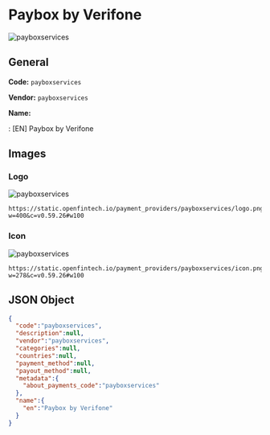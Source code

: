 
# Paybox by Verifone 
![payboxservices](https://static.openfintech.io/payment_providers/payboxservices/logo.png?w=400&c=v0.59.26#w100)  

## General 
 
**Code:** `payboxservices` 
 
**Vendor:** `payboxservices` 
 
**Name:** 
 
:	[EN] Paybox by Verifone 
 

## Images 

### Logo 
 
![payboxservices](https://static.openfintech.io/payment_providers/payboxservices/logo.png?w=400&c=v0.59.26#w100)  

```
https://static.openfintech.io/payment_providers/payboxservices/logo.png?w=400&c=v0.59.26#w100
```  

### Icon 
 
![payboxservices](https://static.openfintech.io/payment_providers/payboxservices/icon.png?w=278&c=v0.59.26#w100)  

```
https://static.openfintech.io/payment_providers/payboxservices/icon.png?w=278&c=v0.59.26#w100
```  

## JSON Object 

```json
{
  "code":"payboxservices",
  "description":null,
  "vendor":"payboxservices",
  "categories":null,
  "countries":null,
  "payment_method":null,
  "payout_method":null,
  "metadata":{
    "about_payments_code":"payboxservices"
  },
  "name":{
    "en":"Paybox by Verifone"
  }
}
```  
